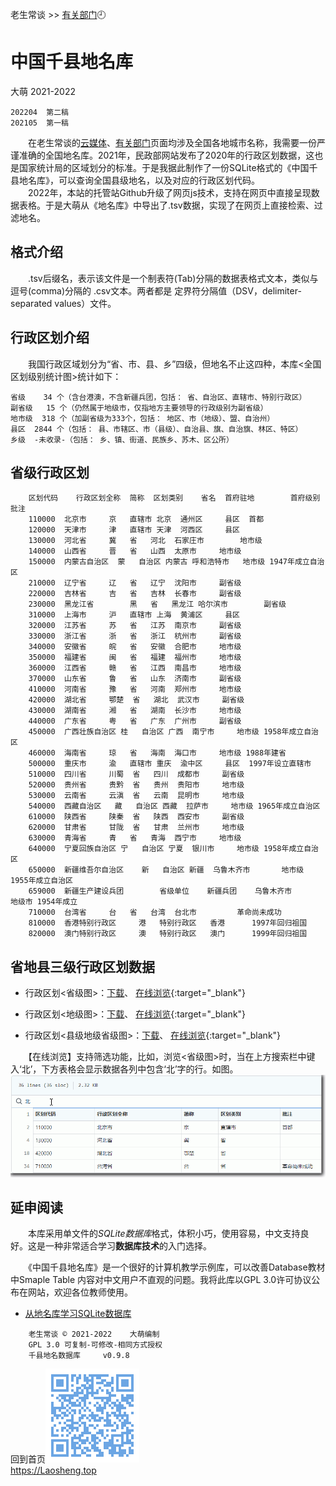 老生常谈 >> [有关部门](.)🕘

中国千县地名库
==============
大萌 2021-2022

	202204  第二稿
	202105  第一稿

　　在老生常谈的[云媒体](../fly)、[有关部门](../fuwu)页面均涉及全国各地城市名称，我需要一份严谨准确的全国地名库。2021年，民政部网站发布了2020年的行政区划数据，这也是国家统计局的区域划分的标准。于是我据此制作了一份SQLite格式的《中国千县地名库》，可以查询全国县级地名，以及对应的行政区划代码。  
　　2022年，本站的托管站Github升级了网页js技术，支持在网页中直接呈现数据表格。于是大萌从《地名库》中导出了.tsv数据，实现了在网页上直接检索、过滤地名。

格式介绍
--------
　　.tsv后缀名，表示该文件是一个制表符(Tab)分隔的数据表格式文本，类似与逗号(comma)分隔的 .csv文本。两者都是 定界符分隔值（DSV，delimiter-separated values）文件。

行政区划介绍
-----------

　　我国行政区域划分为“省、市、县、乡”四级，但地名不止这四种，本库<全国区划级别统计图>统计如下：

	省级	  34 个（含台港澳，不含新疆兵团，包括： 省、自治区、直辖市、特别行政区）
	副省级	  15 个（仍然属于地级市，仅指地方主要领导的行政级别为副省级）
	地市级	 318 个（加副省级为333个，包括： 地区、市（地级）、盟、自治州）
	县区	2844 个（包括： 县、市辖区、市（县级）、自治县、旗、自治旗、林区、特区）
	乡级	-未收录-（包括： 乡、镇、街道、民族乡、苏木、区公所）


省级行政区划
-----------

```tsv
	区划代码	行政区划全称	简称	区划类别	省名	首府驻地		首府级别	批注
	110000	北京市		京	直辖市	北京	通州区		县区	首都
	120000	天津市		津	直辖市	天津	河西区		县区	
	130000	河北省		冀	省	河北	石家庄市		地市级	
	140000	山西省		晋	省	山西	太原市		地市级	
	150000	内蒙古自治区	蒙	自治区	内蒙古	呼和浩特市	地市级	1947年成立自治区
	210000	辽宁省		辽	省	辽宁	沈阳市		副省级	
	220000	吉林省		吉	省	吉林	长春市		副省级	
	230000	黑龙江省		黑	省	黑龙江	哈尔滨市		副省级	
	310000	上海市		沪	直辖市	上海	黄浦区		县区	
	320000	江苏省		苏	省	江苏	南京市		副省级	
	330000	浙江省		浙	省	浙江	杭州市		副省级	
	340000	安徽省		皖	省	安徽	合肥市		地市级	
	350000	福建省		闽	省	福建	福州市		地市级	
	360000	江西省		赣	省	江西	南昌市		地市级	
	370000	山东省		鲁	省	山东	济南市		副省级	
	410000	河南省		豫	省	河南	郑州市		地市级	
	420000	湖北省		鄂楚	省	湖北	武汉市		副省级	
	430000	湖南省		湘	省	湖南	长沙市		地市级	
	440000	广东省		粤	省	广东	广州市		副省级	
	450000	广西壮族自治区	桂	自治区	广西	南宁市		地市级	1958年成立自治区
	460000	海南省		琼	省	海南	海口市		地市级	1988年建省
	500000	重庆市		渝	直辖市	重庆	渝中区		县区	1997年设立直辖市
	510000	四川省		川蜀	省	四川	成都市		副省级	
	520000	贵州省		贵黔	省	贵州	贵阳市		地市级	
	530000	云南省		云滇	省	云南	昆明市		地市级	
	540000	西藏自治区	藏	自治区	西藏	拉萨市		地市级	1965年成立自治区
	610000	陕西省		陕秦	省	陕西	西安市		副省级	
	620000	甘肃省		甘陇	省	甘肃	兰州市		地市级	
	630000	青海省		青	省	青海	西宁市		地市级	
	640000	宁夏回族自治区	宁	自治区	宁夏	银川市		地市级	1958年成立自治区
	650000	新疆维吾尔自治区	新	自治区	新疆	乌鲁木齐市		地市级	1955年成立自治区
	659000	新疆生产建设兵团		省级单位	新疆兵团	乌鲁木齐市		地级市	1954年成立
	710000	台湾省		台	省	台湾	台北市			革命尚未成功
	810000	香港特别行政区		港	特别行政区	香港		1997年回归祖国
	820000	澳门特别行政区		澳	特别行政区	澳门		1999年回归祖国

```

省地县三级行政区划数据
--------------------

+	行政区划<省级图>：[下载](diming省级图.tsv)、
[在线浏览](https://github.com/DiamonWoo/Laosheng.top/blob/master/fuwu/diming省级图.tsv){:target="_blank"}

+	行政区划<地级图>：[下载](diming地级图.tsv)、
[在线浏览](https://github.com/DiamonWoo/Laosheng.top/blob/master/fuwu/diming地级图.tsv){:target="_blank"}

+	行政区划<县级地级省级图>：[下载](diming县级地级省级图.tsv)、
[在线浏览](https://github.com/DiamonWoo/Laosheng.top/blob/master/fuwu/diming县级地级省级图.tsv){:target="_blank"}

　　【在线浏览】支持筛选功能，比如，浏览<省级图>时，当在上方搜索栏中键入‘北’，下方表格会显示数据各列中包含‘北’字的行。如图。
![](tsv2github.png)


延申阅读
---------

　　本库采用单文件的*SQLite数据库*格式，体积小巧，使用容易，中文支持良好。这是一种非常适合学习**数据库技术**的入门选择。

　　《中国千县地名库》是一个很好的计算机教学示例库，可以改善Database教材中Smaple Table 内容对中文用户不直观的问题。我将此库以GPL 3.0许可协议公布在网站，欢迎各位教师使用。

+	[从地名库学习SQLite数据库](diming4SQLite)


```
	老生常谈 © 2021-2022	大萌编制
	GPL 3.0	可复制-可修改-相同方式授权
	千县地名数据库		v0.9.8
```
回到首页<a href=".." title="返回老生常谈首页"><img src="../indexQR-Blue.png" /></a>  
https://Laosheng.top  
<!-- Global site tag (gtag.js) - Google Analytics -->
<script async src="https://www.googletagmanager.com/gtag/js?id=UA-179794713-1"></script>
<script>  window.dataLayer = window.dataLayer || [];
  function gtag(){dataLayer.push(arguments);}
  gtag('js', new Date());  gtag('config', 'UA-179794713-1');
</script>
